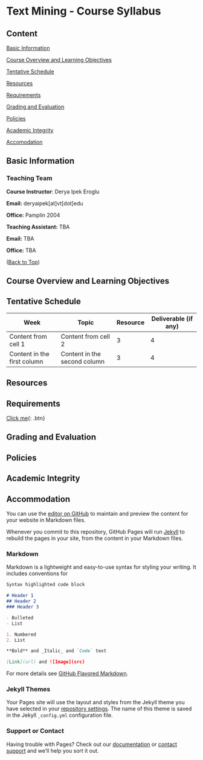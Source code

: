 # Text Mining - Course Syllabus
## Content
[Basic Information](#basic-information)

[Course Overview and Learning Objectives](#course-overview-and-learning-objectives)

[Tentative Schedule](#tentative-schedule) 

[Resources](#resources) 

[Requirements](#requirements) 

[Grading and Evaluation](#grading-and-evaluation) 

[Policies](#policies) 

[Academic Integrity](#academic-integrity) 

[Accomodation](#accommodation) 

## Basic Information
### Teaching Team

**Course Instructor**: Derya Ipek Eroglu

**Email:** deryaipek[at]vt[dot]edu

**Office:** Pamplin 2004

**Teaching Assistant:** TBA

**Email:** TBA

**Office:** TBA

([Back to Top](#text-mining))
## Course Overview and Learning Objectives

## Tentative Schedule

Week | Topic | Resource | Deliverable (if any)
------------ | ------------- | ------------ | ------------- 
Content from cell 1 | Content from cell 2 |3 |4
Content in the first column | Content in the second column|3|4

## Resources

## Requirements
[Click me](http://www.google.com){: .btn}

## Grading and Evaluation

## Policies

## Academic Integrity

## Accommodation



You can use the [editor on GitHub](https://github.com/deryaipek/syllabus/edit/gh-pages/index.md) to maintain and preview the content for your website in Markdown files.

Whenever you commit to this repository, GitHub Pages will run [Jekyll](https://jekyllrb.com/) to rebuild the pages in your site, from the content in your Markdown files.

### Markdown

Markdown is a lightweight and easy-to-use syntax for styling your writing. It includes conventions for

```markdown
Syntax highlighted code block

# Header 1
## Header 2
### Header 3

- Bulleted
- List

1. Numbered
2. List

**Bold** and _Italic_ and `Code` text

[Link](url) and ![Image](src)
```

For more details see [GitHub Flavored Markdown](https://guides.github.com/features/mastering-markdown/).

### Jekyll Themes

Your Pages site will use the layout and styles from the Jekyll theme you have selected in your [repository settings](https://github.com/deryaipek/syllabus/settings). The name of this theme is saved in the Jekyll `_config.yml` configuration file.

### Support or Contact

Having trouble with Pages? Check out our [documentation](https://docs.github.com/categories/github-pages-basics/) or [contact support](https://github.com/contact) and we’ll help you sort it out.
